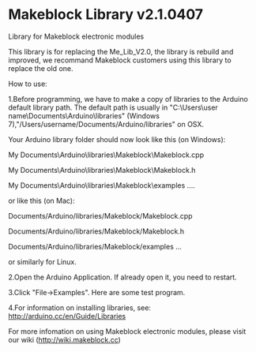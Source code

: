 Makeblock Library v2.1.0407
=============

Library for Makeblock electronic modules

This library is for replacing the Me_Lib_V2.0, the library is rebuild and improved, we recommand Makeblock customers using this library to replace the old one. 

How to use:

1.Before programming, we have to make a copy of libraries to the Arduino default library path. The default path is usually in "C:\Users\user name\Documents\Arduino\libraries" (Windows 7),"/Users/username/Documents/Arduino/libraries" on OSX.

Your Arduino library folder should now look like this (on Windows):

  My Documents\Arduino\libraries\Makeblock\Makeblock.cpp
  
  My Documents\Arduino\libraries\Makeblock\Makeblock.h
  
  My Documents\Arduino\libraries\Makeblock\examples
  ....

or like this (on Mac):

  Documents/Arduino/libraries/Makeblock/Makeblock.cpp
  
  Documents/Arduino/libraries/Makeblock/Makeblock.h
  
  Documents/Arduino/libraries/Makeblock/examples
  ...

or similarly for Linux. 

2.Open the Arduino Application. If already open it, you need to restart.

3.Click "File->Examples". Here are some test program.

4.For information on installing libraries, see: http://arduino.cc/en/Guide/Libraries

For more infomation on using Makeblock electronic modules, please visit our wiki (http://wiki.makeblock.cc)